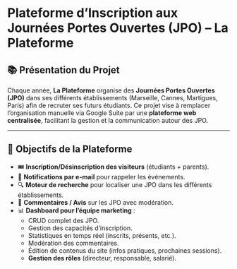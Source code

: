 # Plateforme d’Inscription aux Journées Portes Ouvertes (JPO) – La Plateforme

## 📚 Présentation du Projet

Chaque année, **La Plateforme** organise des **Journées Portes Ouvertes (JPO)** dans ses différents établissements (Marseille, Cannes, Martigues, Paris) afin de recruter ses futurs étudiants. Ce projet vise à remplacer l’organisation manuelle via Google Suite par une **plateforme web centralisée**, facilitant la gestion et la communication autour des JPO.

---

## 🎯 Objectifs de la Plateforme

- 🎟️ **Inscription/Désinscription des visiteurs** (étudiants + parents).
- 📧 **Notifications par e-mail** pour rappeler les événements.
- 🔍 **Moteur de recherche** pour localiser une JPO dans les différents établissements.
- 💬 **Commentaires / Avis** sur les JPO avec modération.
- 📊 **Dashboard pour l’équipe marketing** :
  - CRUD complet des JPO.
  - Gestion des capacités d’inscription.
  - Statistiques en temps réel (inscrits, présents, etc.).
  - Modération des commentaires.
  - Édition de contenus du site (infos pratiques, prochaines sessions).
  - **Gestion des rôles** (directeur, responsable, salarié).

